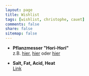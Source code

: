 ```yaml
---
layout: page
title: Wishlist
tags: [wishlist, christophe, cauet]
comments: false
share: false
sitemap: false
---
```


- **Pflanzmesser "Hori-Hori"**   
  z.B. [hier](https://www.manufactum.de/japanisches-pflanzmesser-a40059/), [hier](https://www.golden-rabbit.de/otter-gartenmesser-okuliermesser-hippen/) oder [hier](https://www.thegardenshop.de/japanisches-pflanzmesser-hori-hori)

- **Salt, Fat, Acid, Heat**   
  [Link](https://trotzkopp.buchhandlung.de/shop/article/30058859/samin_nosrat_salt_fat_acid_heat.html)

